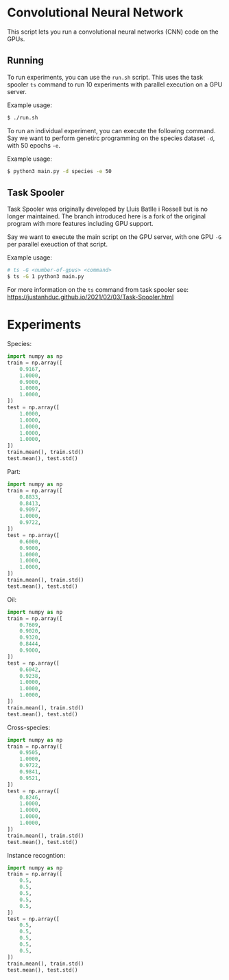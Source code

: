 # Convolutional Neural Network 

This script lets you run a convolutional neural networks (CNN) code on the GPUs.

## Running

To run experiments, you can use the `run.sh` script. This uses the task spooler `ts` command to run 10 experiments with parallel execution on a GPU server.

Example usage:

```bash
$ ./run.sh
```

To run an individual experiment, you can execute the following command. Say we want to perform genetirc programming on the species dataset `-d`, with 50 epochs `-e`.

Example usage:

```bash
$ python3 main.py -d species -e 50
```

## Task Spooler

Task Spooler was originally developed by Lluis Batlle i Rossell but is no longer maintained. The branch introduced here is a fork of the original program with more features including GPU support.

Say we want to execute the main script on the GPU server, with one GPU `-G` per parallel exeuction of that script.

Example usage:

```bash
# ts -G <number-of-gpus> <command>
$ ts -G 1 python3 main.py
```

For more information on the `ts` command from task spooler see: https://justanhduc.github.io/2021/02/03/Task-Spooler.html

# Experiments

Species:

```python
import numpy as np
train = np.array([
    0.9167,
    1.0000,
    0.9000,
    1.0000,
    1.0000,
])
test = np.array([
    1.0000,
    1.0000,
    1.0000,
    1.0000,
    1.0000,
])
train.mean(), train.std()
test.mean(), test.std()
```

Part:

```python
import numpy as np
train = np.array([
    0.8833,
    0.8413,
    0.9097,
    1.0000,
    0.9722,
])
test = np.array([
    0.6000,
    0.9000,
    1.0000,
    1.0000,
    1.0000,
])
train.mean(), train.std()
test.mean(), test.std()
```

Oil:

```python
import numpy as np
train = np.array([
    0.7609,
    0.9020,
    0.9320,
    0.8444,
    0.9000,
])
test = np.array([
    0.6042,
    0.9238,
    1.0000,
    1.0000,
    1.0000,
])
train.mean(), train.std()
test.mean(), test.std()
```

Cross-species:

```python
import numpy as np
train = np.array([
    0.9505,
    1.0000,
    0.9722,
    0.9841,
    0.9521,
])
test = np.array([
    0.8246,
    1.0000,
    1.0000,
    1.0000,
    1.0000,
])
train.mean(), train.std()
test.mean(), test.std()
```

Instance recogntion: 

```python
import numpy as np
train = np.array([
    0.5,
    0.5,
    0.5,
    0.5,
    0.5,
])
test = np.array([
    0.5,
    0.5,
    0.5,
    0.5,
    0.5,
])
train.mean(), train.std()
test.mean(), test.std()
```